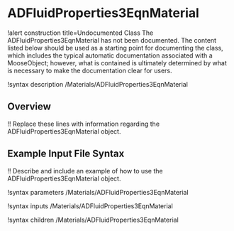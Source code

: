 # ADFluidProperties3EqnMaterial

!alert construction title=Undocumented Class
The ADFluidProperties3EqnMaterial has not been documented. The content listed below should be used as a starting point for
documenting the class, which includes the typical automatic documentation associated with a
MooseObject; however, what is contained is ultimately determined by what is necessary to make the
documentation clear for users.

!syntax description /Materials/ADFluidProperties3EqnMaterial

## Overview

!! Replace these lines with information regarding the ADFluidProperties3EqnMaterial object.

## Example Input File Syntax

!! Describe and include an example of how to use the ADFluidProperties3EqnMaterial object.

!syntax parameters /Materials/ADFluidProperties3EqnMaterial

!syntax inputs /Materials/ADFluidProperties3EqnMaterial

!syntax children /Materials/ADFluidProperties3EqnMaterial
